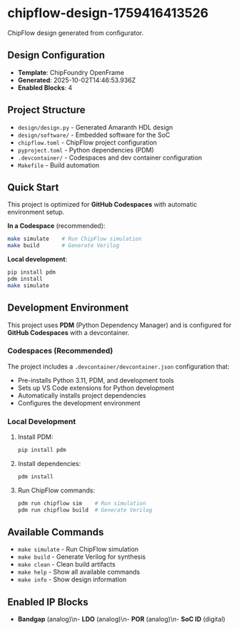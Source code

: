 # chipflow-design-1759416413526

ChipFlow design generated from configurator.

## Design Configuration

- **Template**: ChipFoundry OpenFrame
- **Generated**: 2025-10-02T14:46:53.936Z
- **Enabled Blocks**: 4

## Project Structure

- `design/design.py` - Generated Amaranth HDL design
- `design/software/` - Embedded software for the SoC
- `chipflow.toml` - ChipFlow project configuration  
- `pyproject.toml` - Python dependencies (PDM)
- `.devcontainer/` - Codespaces and dev container configuration
- `Makefile` - Build automation

## Quick Start

This project is optimized for **GitHub Codespaces** with automatic environment setup.

**In a Codespace** (recommended):
```bash
make simulate    # Run ChipFlow simulation
make build       # Generate Verilog
```

**Local development**:
```bash
pip install pdm
pdm install
make simulate
```

## Development Environment

This project uses **PDM** (Python Dependency Manager) and is configured for **GitHub Codespaces** with a devcontainer.

### Codespaces (Recommended)

The project includes a `.devcontainer/devcontainer.json` configuration that:
- Pre-installs Python 3.11, PDM, and development tools
- Sets up VS Code extensions for Python development  
- Automatically installs project dependencies
- Configures the development environment

### Local Development

1. Install PDM:
   ```bash
   pip install pdm
   ```

2. Install dependencies:
   ```bash
   pdm install
   ```

3. Run ChipFlow commands:
   ```bash
   pdm run chipflow sim    # Run simulation
   pdm run chipflow build  # Generate Verilog
   ```

## Available Commands

- `make simulate` - Run ChipFlow simulation
- `make build` - Generate Verilog for synthesis
- `make clean` - Clean build artifacts  
- `make help` - Show all available commands
- `make info` - Show design information

## Enabled IP Blocks

- **Bandgap** (analog)\n- **LDO** (analog)\n- **POR** (analog)\n- **SoC ID** (digital)
